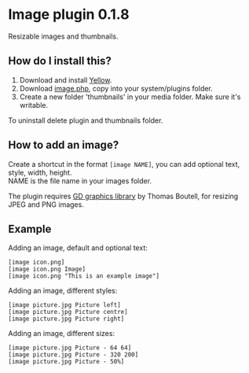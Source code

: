 Image plugin 0.1.8
==================
Resizable images and thumbnails.

How do I install this?
----------------------
1. Download and install [Yellow](https://github.com/markseu/yellowcms/).  
2. Download [image.php](image.php?raw=true), copy into your system/plugins folder.
3. Create a new folder 'thumbnails' in your media folder. Make sure it's writable.

To uninstall delete plugin and thumbnails folder.

How to add an image?
--------------------
Create a shortcut in the format `[image NAME]`, you can add optional text, style, width, height.  
NAME is the file name in your images folder. 

The plugin requires [GD graphics library](http://www.libgd.org/) by Thomas Boutell, for resizing JPEG and PNG images.

Example
-------
Adding an image, default and optional text:

    [image icon.png]
    [image icon.png Image]
    [image icon.png "This is an example image"]

Adding an image, different styles:

    [image picture.jpg Picture left]
    [image picture.jpg Picture centre]
    [image picture.jpg Picture right]

Adding an image, different sizes:

    [image picture.jpg Picture - 64 64]
    [image picture.jpg Picture - 320 200]
    [image picture.jpg Picture - 50%]